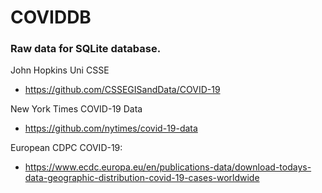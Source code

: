 # COVIDDB
### Raw data for SQLite database.

John Hopkins Uni CSSE
* https://github.com/CSSEGISandData/COVID-19

New York Times COVID-19 Data
* https://github.com/nytimes/covid-19-data

European CDPC COVID-19:

* https://www.ecdc.europa.eu/en/publications-data/download-todays-data-geographic-distribution-covid-19-cases-worldwide

